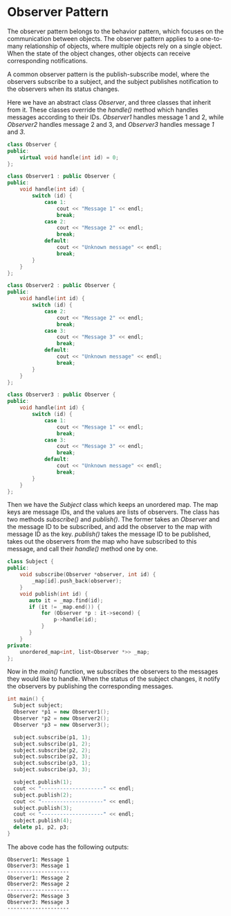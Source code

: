 # Observer Pattern

The observer pattern belongs to the behavior pattern, which focuses on the communication between objects. The observer pattern applies to a one-to-many relationship of objects, where multiple objects rely on a single object. When the state of the object changes, other objects can receive corresponding notifications.

A common observer pattern is the publish-subscribe model, where the observers subscribe to a subject, and the subject publishes notification to the observers when its status changes.

Here we have an abstract class *Observer*, and three classes that inherit from it. These classes override the *handle()* method which handles messages according to their IDs. *Observer1* handles message 1 and 2, while *Observer2* handles message 2 and 3, and *Observer3* handles message *1* and *3*.

```cpp
class Observer {
public:
    virtual void handle(int id) = 0;
};

class Observer1 : public Observer {
public:
    void handle(int id) {
        switch (id) {
            case 1:
                cout << "Message 1" << endl;
                break;
            case 2:
                cout << "Message 2" << endl;
            	break;
            default:
                cout << "Unknown message" << endl;
                break;
        }
    }
};

class Observer2 : public Observer {
public:
    void handle(int id) {
        switch (id) {
            case 2:
                cout << "Message 2" << endl;
                break;
            case 3:
                cout << "Message 3" << endl;
            	break;
            default:
                cout << "Unknown message" << endl;
                break;
        }
    }
};

class Observer3 : public Observer {
public:
    void handle(int id) {
        switch (id) {
            case 1:
                cout << "Message 1" << endl;
                break;
            case 3:
                cout << "Message 3" << endl;
            	break;
            default:
                cout << "Unknown message" << endl;
                break;
        }
    }
};
```

Then we have the *Subject* class which keeps an unordered map. The map keys are message IDs, and the values are lists of observers. The class has two methods *subscribe()* and *publish()*. The former takes an *Observer* and the message ID to be subscribed, and add the observer to the map with message ID as the key. *publish()* takes the message ID to be published, takes out the observers from the map who have subscribed to this message, and call their *handle()* method one by one.

```cpp
class Subject {
public:
    void subscribe(Observer *observer, int id) {
        _map[id].push_back(observer);
    }
    void publish(int id) {
       auto it = _map.find(id);
       if (it != _map.end()) {
           for (Observer *p : it->second) {
               p->handle(id);
           }
       }
    }
private:
    unordered_map<int, list<Observer *>> _map;
};
```

Now in the *main()* function, we subscribes the observers to the messages they would like to handle. When the status of the subject changes, it notify the observers by publishing the corresponding messages.

```cpp
int main() {
  Subject subject;
  Observer *p1 = new Observer1();
  Observer *p2 = new Observer2();
  Observer *p3 = new Observer3();

  subject.subscribe(p1, 1);
  subject.subscribe(p1, 2);
  subject.subscribe(p2, 2);
  subject.subscribe(p2, 3);
  subject.subscribe(p3, 1);
  subject.subscribe(p3, 3);

  subject.publish(1);
  cout << "--------------------" << endl;
  subject.publish(2);
  cout << "--------------------" << endl;
  subject.publish(3);
  cout << "--------------------" << endl;
  subject.publish(4);
  delete p1, p2, p3;
}
```

The above code has the following outputs:

```
Observer1: Message 1
Observer3: Message 1
--------------------
Observer1: Message 2
Observer2: Message 2
--------------------
Observer2: Message 3
Observer3: Message 3
--------------------
```

